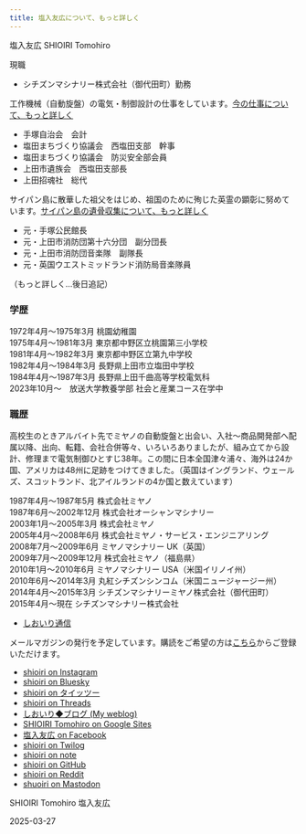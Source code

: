 ```yaml
---
title: 塩入友広について、もっと詳しく
---
```


塩入友広 SHIOIRI Tomohiro

現職

- シチズンマシナリー株式会社（御代田町）勤務

工作機械（自動旋盤）の電気・制御設計の仕事をしています。[今の仕事について、もっと詳しく](c1.md)

- 手塚自治会　会計
- 塩田まちづくり協議会　西塩田支部　幹事
- 塩田まちづくり協議会　防災安全部会員
- 上田市遺族会　西塩田支部長
- 上田招魂社　総代

サイパン島に散華した祖父をはじめ、祖国のために殉じた英霊の顕彰に努めています。[サイパン島の遺骨収集について、もっと詳しく](https://16ns.github.io/jxtAgX)

- 元・手塚公民館長
- 元・上田市消防団第十六分団　副分団長
- 元・上田市消防団音楽隊　副隊長
- 元・英国ウエストミッドランド消防局音楽隊員

（もっと詳しく…後日追記）

### 学歴

1972年4月〜1975年3月 桃園幼稚園  
1975年4月〜1981年3月 東京都中野区立桃園第三小学校  
1981年4月〜1982年3月 東京都中野区立第九中学校  
1982年4月〜1984年3月 長野県上田市立塩田中学校  
1984年4月〜1987年3月 長野県上田千曲高等学校電気科  
2023年10月〜　放送大学教養学部 社会と産業コース在学中  

### 職歴

高校生のときアルバイト先でミヤノの自動旋盤と出会い、入社〜商品開発部へ配属以降、出向、転籍、会社合併等々、いろいろありましたが、組み立てから設計、修理まで電気制御ひとすじ38年。この間に日本全国津々浦々、海外は24か国、アメリカは48州に足跡をつけてきました。（英国はイングランド、ウェールズ、スコットランド、北アイルランドの4か国と数えています）

1987年4月〜1987年5月 株式会社ミヤノ  
1987年6月〜2002年12月 株式会社オーシャンマシナリー  
2003年1月〜2005年3月 株式会社ミヤノ  
2005年4月〜2008年6月 株式会社ミヤノ・サービス・エンジニアリング  
2008年7月〜2009年6月 ミヤノマシナリー UK（英国）  
2009年7月〜2009年12月 株式会社ミヤノ（福島県）    
2010年1月〜2010年6月 ミヤノマシナリー USA（米国イリノイ州）  
2010年6月〜2014年3月 丸紅シチズンシンコム（米国ニュージャージー州）  
2014年4月〜2015年3月 シチズンマシナリーミヤノ株式会社（御代田町）  
2015年4月〜現在 シチズンマシナリー株式会社  

- [しおいり通信](https://shioiri.theletter.jp/)

メールマガジンの発行を予定しています。購読をご希望の方は[こちら](https://shioiri.theletter.jp/)からご登録いただけます。

- [shioiri on Instagram](https://instagram.com/shioiri)
- [shioiri on Bluesky](https://bsky.app/profile/shioiri.jp)
- [shioiri on タイッツー](https://taittsuu.com/users/shioiri)
- [shioiri on Threads](https://www.threads.net/@shioiri)
- [しおいり◆ブログ (My weblog)](https://shioiri.wordpress.com)
- [SHIOIRI Tomohiro on Google Sites](https://sites.google.com/view/shioiri)
- [塩入友広 on Facebook](https://www.facebook.com/tomohiro.shioiri)
- [shioiri on Twilog](https://twilog.org/shioiri)
- [shioiri on note](https://note.com/shioiri)
- [shioiri on GitHub](https://github.com/shioiri)
- [shioiri on Reddit](https://www.reddit.com/user/shioiri)
- [shuoiri on Mastodon](https://mas.to/@shioiri)

SHIOIRI Tomohiro
塩入友広

2025-03-27